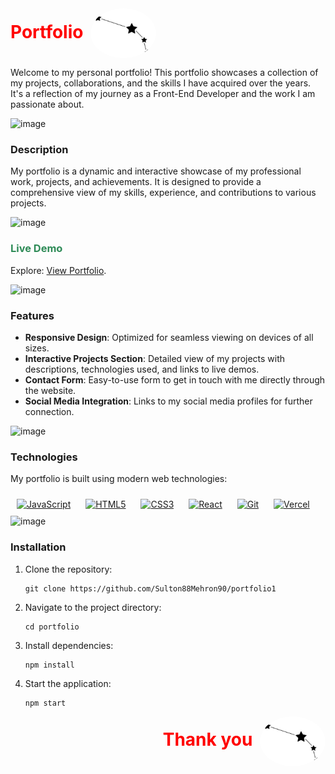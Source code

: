 <div align="left">
  <h1 style="color:red; display: inline;">
    Portfolio
    <img src="src/assets/arias.png" alt="Profile Picture" width="105" style="margin-left: 5px; border-radius: 50%; vertical-align: middle;">
  </h1>
</div>

Welcome to my personal portfolio! This portfolio showcases a collection of my projects, collaborations, and the skills I have acquired over the years. It's a reflection of my journey as a Front-End Developer and the work I am passionate about.

<img width="504" alt="image" src="https://github.com/Sulton88Mehron90/showcase-project/assets/119267809/11311fac-e5a5-4ee8-aa0c-f1008cb1ad03">

### Description

My portfolio is a dynamic and interactive showcase of my professional work, projects, and achievements. It is designed to provide a comprehensive view of my skills, experience, and contributions to various projects.

<img width="504" alt="image" src="https://github.com/Sulton88Mehron90/showcase-project/assets/119267809/11311fac-e5a5-4ee8-aa0c-f1008cb1ad03">

### <span style="color:#2E8B57;">Live Demo</span>

Explore: [View Portfolio](https://portfolio1-swart-six.vercel.app/).

<img width="504" alt="image" src="https://github.com/Sulton88Mehron90/showcase-project/assets/119267809/11311fac-e5a5-4ee8-aa0c-f1008cb1ad03">

### Features

- **Responsive Design**: Optimized for seamless viewing on devices of all sizes.
- **Interactive Projects Section**: Detailed view of my projects with descriptions, technologies used, and links to live demos.
- **Contact Form**: Easy-to-use form to get in touch with me directly through the website.
- **Social Media Integration**: Links to my social media profiles for further connection.

<img width="504" alt="image" src="https://github.com/Sulton88Mehron90/showcase-project/assets/119267809/11311fac-e5a5-4ee8-aa0c-f1008cb1ad03">

### Technologies

My portfolio is built using modern web technologies:
<div align="left">
  <a href="https://www.javascript.com/" target="_blank"><img src="https://profilinator.rishav.dev/skills-assets/javascript-original.svg" alt="JavaScript" height="50" style="margin: 10px;"></a>
  <a href="https://en.wikipedia.org/wiki/HTML5" target="_blank"><img src="https://profilinator.rishav.dev/skills-assets/html5-original-wordmark.svg" alt="HTML5" height="50" style="margin: 10px;"></a>
  <a href="https://www.w3schools.com/css/" target="_blank"><img src="https://profilinator.rishav.dev/skills-assets/css3-original-wordmark.svg" alt="CSS3" height="50" style="margin: 10px;"></a>
  <a href="https://react.dev/" target="_blank"><img src="https://profilinator.rishav.dev/skills-assets/react-original-wordmark.svg" alt="React" height="50" style="margin: 10px;"></a>
  <a href="https://github.com/" target="_blank"><img src="https://profilinator.rishav.dev/skills-assets/git-scm-icon.svg" alt="Git" height="50" style="margin: 10px;"></a>
  <a href="https://vercel.com/" target="_blank"><img src="https://profilinator.rishav.dev/skills-assets/vercel-icon.svg" alt="Vercel" height="50" style="margin: 10px;"></a>
</div>

<img width="504" alt="image" src="https://github.com/Sulton88Mehron90/showcase-project/assets/119267809/11311fac-e5a5-4ee8-aa0c-f1008cb1ad03">

### Installation
1. Clone the repository:
   ```
   git clone https://github.com/Sulton88Mehron90/portfolio1
   ```
2. Navigate to the project directory:
   ```
   cd portfolio
   ```
3. Install dependencies:
   ```
   npm install
   ```
4. Start the application:
   ```
   npm start
   ```
<div align="right">
  <h1 style="color:red; display: inline;">
    Thank you
    <img src="src/assets/arias.png" alt="Profile Picture" width="105" style="margin-left: 5px; border-radius: 50%; vertical-align: middle;">
  </h1>
</div>